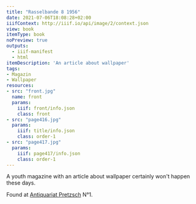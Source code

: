 ```yaml
---
title: "Rasselbande 8 1956"
date: 2021-07-06T18:08:28+02:00
iiifContext: http://iiif.io/api/image/2/context.json
view: book
itemType: book
noPreview: true
outputs:
  - iiif-manifest
  - html
itemDescription: 'An article about wallpaper'
tags:
- Magazin
- Wallpaper
resources:
- src: "front.jpg"
  name: front
  params:
    iiif: front/info.json
    class: front
- src: "page416.jpg"
  params:
    iiif: title/info.json
    class: order-1
- src: "page417.jpg"
  params:
    iiif: page417/info.json
    class: order-1
---
```


A youth magazine with an article about wallpaper certainly won't happen these days.

<!--more-->
<div class="source">
Found at <a target="_blank" href="https://antiquariat-pretzsch.de/">Antiquariat Pretzsch</a> N°1.
</div>
